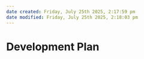 ```yaml
---
date created: Friday, July 25th 2025, 2:17:59 pm
date modified: Friday, July 25th 2025, 2:18:03 pm
---
```


# Development Plan
